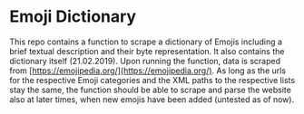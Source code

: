 # Emoji Dictionary

This repo contains a function to scrape a dictionary of Emojis including a brief textual description and their byte representation.
It also contains the dictionary itself (21.02.2019). Upon running the function, data is scraped from [https://emojipedia.org/](https://emojipedia.org/). As long as the urls for the respective Emoji categories and the XML paths to the respective lists stay the same, the function should be able to scrape and parse the website also at later times, when new emojis have been added (untested as of now). 
